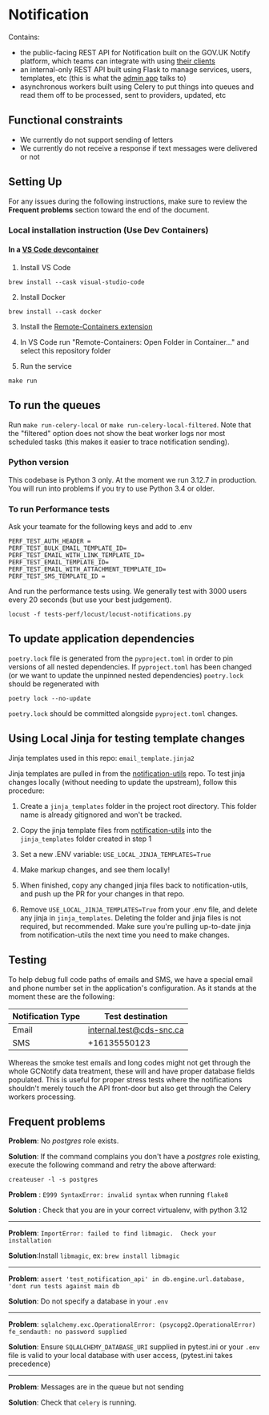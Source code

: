 # Notification

Contains:
- the public-facing REST API for Notification built on the GOV.UK Notify platform, which teams can integrate with using [their clients](https://www.notifications.service.gov.uk/documentation)
- an internal-only REST API built using Flask to manage services, users, templates, etc (this is what the [admin app](http://github.com/cds-snc/notification-admin) talks to)
- asynchronous workers built using Celery to put things into queues and read them off to be processed, sent to providers, updated, etc


## Functional constraints

- We currently do not support sending of letters
- We currently do not receive a response if text messages were delivered or not


## Setting Up

For any issues during the following instructions, make sure to review the
**Frequent problems** section toward the end of the document.

### Local installation instruction (Use Dev Containers)
#### In a [VS Code devcontainer](https://code.visualstudio.com/docs/remote/containers-tutorial)

1. Install VS Code

`brew install --cask visual-studio-code`

2. Install Docker

`brew install --cask docker`

3. Install the [Remote-Containers extension](https://marketplace.visualstudio.com/items?itemName=ms-vscode-remote.remote-containers)

4. In VS Code run "Remote-Containers: Open Folder in Container..." and select this repository folder

5. Run the service

`make run`


##  To run the queues

Run `make run-celery-local` or `make run-celery-local-filtered`. Note that the "filtered" option does not show the beat worker logs nor most scheduled tasks (this makes it easier to trace notification sending).

### Python version

This codebase is Python 3 only. At the moment we run 3.12.7 in production. You will run into problems if you try to use Python 3.4 or older.

### To run Performance tests

Ask your teamate for the following keys and add to .env
```
PERF_TEST_AUTH_HEADER =
PERF_TEST_BULK_EMAIL_TEMPLATE_ID=
PERF_TEST_EMAIL_WITH_LINK_TEMPLATE_ID=
PERF_TEST_EMAIL_TEMPLATE_ID=
PERF_TEST_EMAIL_WITH_ATTACHMENT_TEMPLATE_ID=
PERF_TEST_SMS_TEMPLATE_ID =
```

And run the performance tests using. We generally test with 3000 users every 20 seconds (but use your best judgement).
```
locust -f tests-perf/locust/locust-notifications.py
```

## To update application dependencies

`poetry.lock` file is generated from the `pyproject.toml` in order to pin
versions of all nested dependencies. If `pyproject.toml` has been changed (or
we want to update the unpinned nested dependencies) `poetry.lock` should be
regenerated with

```
poetry lock --no-update
```

`poetry.lock` should be committed alongside `pyproject.toml` changes.

## Using Local Jinja for testing template changes

Jinja templates used in this repo: `email_template.jinja2`

Jinja templates are pulled in from the [notification-utils](https://github.com/cds-snc/notification-utils) repo. To test jinja changes locally (without needing to update the upstream), follow this procedure:

1. Create a `jinja_templates` folder in the project root directory. This folder name is already gitignored and won't be tracked.

2. Copy the jinja template files from [notification-utils](https://github.com/cds-snc/notification-utils) into the `jinja_templates` folder created in step 1

3. Set a new .ENV variable: `USE_LOCAL_JINJA_TEMPLATES=True`

4. Make markup changes, and see them locally!

5. When finished, copy any changed jinja files back to notification-utils, and push up the PR for your changes in that repo.

6. Remove `USE_LOCAL_JINJA_TEMPLATES=True` from your .env file, and delete any jinja in `jinja_templates`. Deleting the folder and jinja files is not required, but recommended. Make sure you're pulling up-to-date jinja from notification-utils the next time you need to make changes.

## Testing

To help debug full code paths of emails and SMS, we have a special email and phone number
set in the application's configuration. As it stands at the moment these are the following:

| Notification Type | Test destination         |
| ----------------- | ------------------------ |
| Email             | internal.test@cds-snc.ca |
| SMS               | +16135550123             |

Whereas the smoke test emails and long codes might not get through the whole GCNotify
data treatment, these will and have proper database fields populated. This is useful
for proper stress tests where the notifications shouldn't merely touch the API 
front-door but also get through the Celery workers processing.

## Frequent problems

__Problem__: No *postgres* role exists.

__Solution__: If the command complains you don't have a *postgres* role existing,
execute the following command and retry the above afterward:

```
createuser -l -s postgres
```

__Problem__ : `E999 SyntaxError: invalid syntax` when running `flake8`

__Solution__ : Check that you are in your correct virtualenv, with python 3.12

---

__Problem__: `ImportError: failed to find libmagic.  Check your installation`

__Solution__:Install `libmagic`, ex: `brew install libmagic`

---

__Problem__: `assert 'test_notification_api' in db.engine.url.database, 'dont run tests against main db`

__Solution__: Do not specify a database in your `.env`

---

__Problem__: `sqlalchemy.exc.OperationalError: (psycopg2.OperationalError) fe_sendauth: no password supplied`

__Solution__: Ensure `SQLALCHEMY_DATABASE_URI` supplied in pytest.ini or your `.env` file is valid to your
local database with user access, (pytest.ini takes precedence)

---

__Problem__: Messages are in the queue but not sending

__Solution__: Check that `celery` is running.
